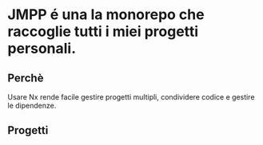 # JMPP é una la monorepo che raccoglie tutti i miei progetti personali.

## Perchè

Usare Nx rende facile gestire progetti multipli, condividere codice e gestire le dipendenze.

## Progetti
